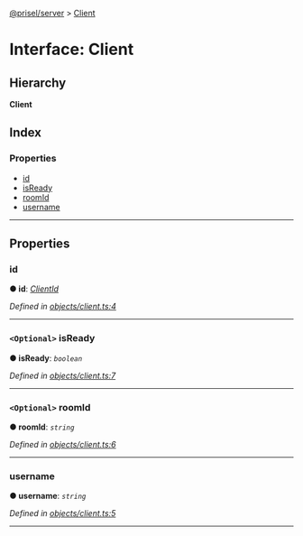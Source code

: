 [@prisel/server](../README.md) > [Client](../interfaces/client.md)

# Interface: Client

## Hierarchy

**Client**

## Index

### Properties

* [id](client.md#id)
* [isReady](client.md#isready)
* [roomId](client.md#roomid)
* [username](client.md#username)

---

## Properties

<a id="id"></a>

###  id

**● id**: *[ClientId](../#clientid)*

*Defined in [objects/client.ts:4](https://github.com/SeawolvesAtCali/prisel/blob/cb69e5a/packages/server/objects/client.ts#L4)*

___
<a id="isready"></a>

### `<Optional>` isReady

**● isReady**: *`boolean`*

*Defined in [objects/client.ts:7](https://github.com/SeawolvesAtCali/prisel/blob/cb69e5a/packages/server/objects/client.ts#L7)*

___
<a id="roomid"></a>

### `<Optional>` roomId

**● roomId**: *`string`*

*Defined in [objects/client.ts:6](https://github.com/SeawolvesAtCali/prisel/blob/cb69e5a/packages/server/objects/client.ts#L6)*

___
<a id="username"></a>

###  username

**● username**: *`string`*

*Defined in [objects/client.ts:5](https://github.com/SeawolvesAtCali/prisel/blob/cb69e5a/packages/server/objects/client.ts#L5)*

___

